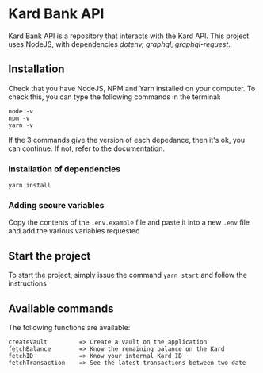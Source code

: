 # Kard Bank API
Kard Bank API is a repository that interacts with the Kard API. This project uses NodeJS, with dependencies *dotenv, graphql, graphql-request*.

## Installation
Check that you have NodeJS, NPM and Yarn installed on your computer. To check this, you can type the following commands in the terminal:

    node -v
    npm -v
    yarn -v
If the 3 commands give the version of each depedance, then it's ok, you can continue. If not, refer to the documentation. 

### Installation of dependencies 

    yarn install
### Adding secure variables
Copy the contents of the `.env.example` file and paste it into a new `.env` file and add the various variables requested 
## Start the project
To start the project, simply issue the command `yarn start` and follow the instructions
## Available commands
The following functions are available: 

    createVault 		=> Create a vault on the application
    fetchBalance 		=> Know the remaining balance on the Kard
    fetchID				=> Know your internal Kard ID
    fetchTransaction	=> See the latest transactions between two date
